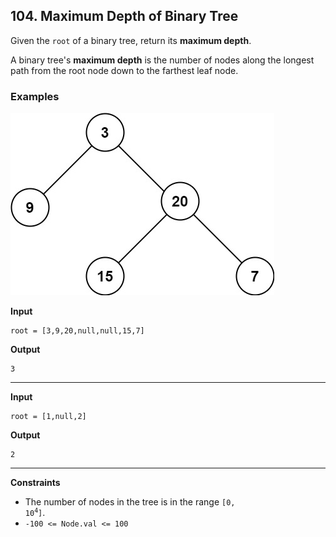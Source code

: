 ## 104. Maximum Depth of Binary Tree

Given the `root` of a binary tree, return its **maximum depth**.

A binary tree's **maximum depth** is the number of nodes along the longest path from the root node down to the farthest leaf node.

### Examples

![Inorder Traversal](tmp-tree.jpg)

**Input**
```
root = [3,9,20,null,null,15,7]
```

**Output**
```
3
```

---

**Input**
```
root = [1,null,2]
```

**Output**
```
2
```
---

**Constraints**
* The number of nodes in the tree is in the range <code>[0, 10<sup>4</sup>]</code>.
* `-100 <= Node.val <= 100`
